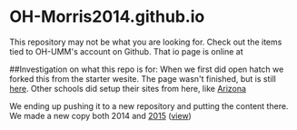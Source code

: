 # OH-Morris2014.github.io
This repository may not be what you are looking for. Check out the items tied to OH-UMM's account on Github. That io page is online at

##Investigation on what this repo is for:
When we first did open hatch we forked this from the starter wesite. The page wasn't finished, but is still [here](http://morris.openhatch.org/).
Other schools did setup their sites from here, like [Arizona](http://arizona.openhatch.org/)


We ending up pushing it to a new repository and putting the content there. 
We made a new copy both 2014 and [2015](http://github.com/oh-umm/2015) ([view](http://oh-umm.github.io/2015/))
